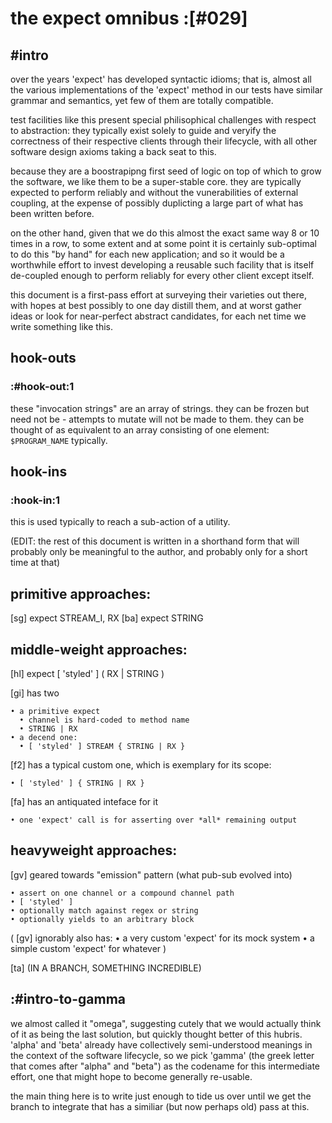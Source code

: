 # the expect omnibus :[#029]

## #intro

over the years 'expect' has developed syntactic idioms; that is, almost all
the various implementations of the 'expect' method in our tests have similar
grammar and semantics, yet few of them are totally compatible.

test facilities like this present special philisophical challenges with
respect to abstraction: they typically exist solely to guide and veryify the
correctness of their respective clients through their lifecycle, with all
other software design axioms taking a back seat to this.

because they are a boostrapipng first seed of logic on top of which to grow
the software, we like them to be a super-stable core. they are typically
expected to perform reliably and without the vunerabilities of external
coupling, at the expense of possibly duplicting a large part of what has
been written before.

on the other hand, given that we do this almost the exact same way 8 or 10
times in a row, to some extent and at some point it is certainly sub-optimal
to do this "by hand" for each new application; and so it would be a worthwhile
effort to invest developing a reusable such facility that is itself de-coupled
enough to perform reliably for every other client except itself.

this document is a first-pass effort at surveying their varieties out there,
with hopes at best possibly to one day distill them, and at worst gather
ideas or look for near-perfect abstract candidates, for each net time we
write something like this.




## hook-outs

### :#hook-out:1

these "invocation strings" are an array of strings. they can be frozen
but need not be - attempts to mutate will not be made to them. they can
be thought of as equivalent to an array consisting of one element:
`$PROGRAM_NAME` typically.




## hook-ins

### :hook-in:1

this is used typically to reach a sub-action of a utility.





(EDIT: the rest of this document is written in a shorthand form that will
probably only be meaningful to the author, and probably only for a short time
at that)


## primitive approaches:

  [sg] expect STREAM_I, RX
  [ba] expect STRING



## middle-weight approaches:

  [hl] expect [ 'styled' ] ( RX | STRING )

  [gi] has two

    • a primitive expect
      • channel is hard-coded to method name
      • STRING | RX
    • a decend one:
      • [ 'styled' ] STREAM { STRING | RX }


  [f2] has a typical custom one, which is exemplary for its scope:

    • [ 'styled' ] { STRING | RX }


  [fa] has an antiquated inteface for it

    • one 'expect' call is for asserting over *all* remaining output


## heavyweight approaches:


  [gv]  geared towards "emission" pattern (what pub-sub evolved into)

    • assert on one channel or a compound channel path
    • [ 'styled' ]
    • optionally match against regex or string
    • optionally yields to an arbitrary block

   ( [gv] ignorably also has:
       • a very custom 'expect' for its mock system
       • a simple custom 'expect' for whatever )

  [ta] (IN A BRANCH, SOMETHING INCREDIBLE)



## :#intro-to-gamma

we almost called it "omega", suggesting cutely that we would actually think
of it as being the last solution, but quickly thought better of this hubris.
'alpha' and 'beta' already have collectively semi-understood meanings in the
context of the software lifecycle, so we pick 'gamma' (the greek letter that
comes after "alpha" and "beta") as the codename for this intermediate effort,
one that might hope to become generally re-usable.

the main thing here is to write just enough to tide us over until we get
the branch to integrate that has a similiar (but now perhaps old) pass
at this.

